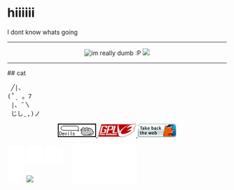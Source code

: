# hiiiiii

I dont know whats going 

<hr>

<p align="center">
 <img src="https://img.shields.io/badge/im_really-really_dumb-red" alt="im really dumb :P">
 <img src="https://komarev.com/ghpvc/?username=Scissors-LT&color=ff69b4">
</p>
<hr>
## cat
<pre>
 ╱|、
(˚ˎ 。7  
 |、˜〵          
 じしˍ,)ノ
</pre>

<p align="center">
 <a href="https://pusheen.com/category/comics/" target="_blank">
  <img src="./images/devils_button.gif" width="88" height="31">
 </a>
 <a href="https://www.gnu.org/licenses/gpl-3.0.en.html" target="_blank">
  <img src="./images/gplv3.gif" width="88" height="31">
 </a>
 <a href="https://www.firefox.com/en-GB/thanks/" target="_blank">
  <img src="./images/firefoxget.gif" width="88" height="31">
 </a>
</p>



<div style="display: flex; align-items: center;">
  <div>
    <img src="./images/thinkpad.svg" width="40">
    <img src="./images/debian.svg" width="40">
    <img src="./images/kde.svg" width="40"><br>
    <img src="./images/ce.svg" width="40">
    <img src="./images/Estinated_sign.svg" width="40">
  </div>
  <div style="margin-left:20px;">
    <img src="./images/barcode.svg" width="150">
  </div>
</div>
